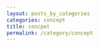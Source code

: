 ```yaml
---
layout: posts_by_categories
categories: concept
title: concpet
permalink: /category/concept
---
```

